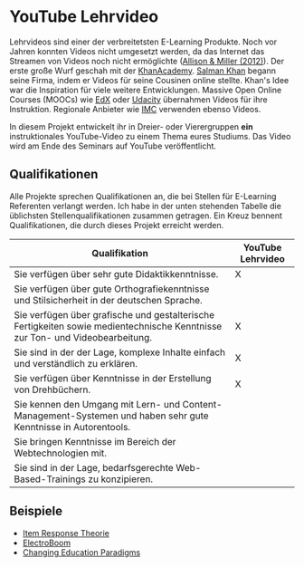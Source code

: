 # YouTube Lehrvideo

Lehrvideos sind einer der verbreitetsten E-Learning Produkte. Noch vor Jahren konnten Videos nicht umgesetzt werden, da das Internet das Streamen von Videos noch nicht ermöglichte ([Allison & Miller (2012)](http://www.sciencedirect.com/science/article/pii/S1389128612003489)). Der erste große Wurf geschah mit der [KhanAcademy](https://www.khanacademy.org/). [Salman Khan](https://www.youtube.com/watch?v=gM95HHI4gLk) begann seine Firma, indem er Videos für seine Cousinen online stellte. Khan's Idee war die Inspiration für viele weitere Entwicklungen. Massive Open Online Courses (MOOCs) wie [EdX](https://www.edx.org/) oder [Udacity](https://www.udacity.com/) übernahmen Videos für ihre Instruktion. Regionale Anbieter wie [IMC](https://www.im-c.de/e-learning-content/individual-content/interactive-video) verwenden ebenso Videos. 

In diesem Projekt entwickelt ihr in Dreier- oder Vierergruppen **ein** instruktionales YouTube-Video zu einem Thema eures Studiums. Das Video wird am Ende des Seminars auf YouTube veröffentlicht. 

## Qualifikationen

Alle Projekte sprechen Qualifikationen an, die bei Stellen für E-Learning Referenten verlangt werden. Ich habe in der unten stehenden Tabelle die üblichsten Stellenqualifikationen zusammen getragen. Ein Kreuz bennent Qualifikationen, die durch dieses Projekt erreicht werden.

| Qualifikation  |  YouTube Lehrvideo |   
|---|---|
| Sie verfügen über sehr gute Didaktikkenntnisse. | X  | 
| Sie verfügen über gute Orthografiekenntnisse und Stilsicherheit in der deutschen Sprache.  |   |  
| Sie verfügen über grafische und gestalterische Fertigkeiten sowie medientechnische Kenntnisse zur Ton- und Videobearbeitung.  |  X | 
| Sie sind in der der Lage, komplexe Inhalte einfach und verständlich zu erklären.  | X |
| Sie verfügen über Kenntnisse in der Erstellung von Drehbüchern.  | X |
| Sie kennen den Umgang mit Lern- und Content-Management-Systemen und haben sehr gute Kenntnisse in Autorentools. |   | 
| Sie bringen Kenntnisse im Bereich der Webtechnologien mit. |   |   
| Sie sind in der Lage, bedarfsgerechte Web-Based-Trainings zu konzipieren. | |

## Beispiele  

* [Item Response Theorie](https://www.youtube.com/watch?v=OdxW_1UKUxM)
* [ElectroBoom](https://www.youtube.com/watch?v=5YBwDNfOaxU)
* [Changing Education Paradigms](https://www.youtube.com/watch?v=zDZFcDGpL4U)
